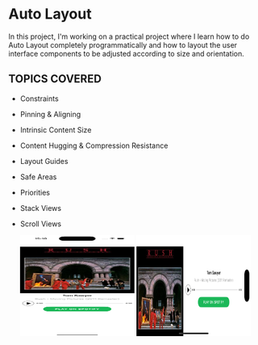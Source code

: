 # Auto Layout 
In this project, I'm working on a practical project where I learn how to do Auto Layout completely programmatically and how to layout the user interface components to be adjusted according to size and orientation.

## TOPICS COVERED

- Constraints

- Pinning & Aligning
 
- Intrinsic Content Size
 
- Content Hugging & Compression Resistance
 
- Layout Guides
 
- Safe Areas
 
- Priorities
 
- Stack Views
 
- Scroll Views

<p align="center">
  <img src="Images/screenshot1.png" alt="Screenshot 1" width="45%" height="200" style="max-height: 400px;"/>
  <img src="Images/screenshot2.png" alt="Screenshot 2" width="45%" height="200"/>
</p>
